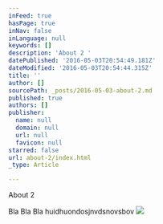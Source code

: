 ```yaml
---
inFeed: true
hasPage: true
inNav: false
inLanguage: null
keywords: []
description: 'About 2 '
datePublished: '2016-05-03T20:54:49.181Z'
dateModified: '2016-05-03T20:54:44.315Z'
title: ''
author: []
sourcePath: _posts/2016-05-03-about-2.md
published: true
authors: []
publisher:
  name: null
  domain: null
  url: null
  favicon: null
starred: false
url: about-2/index.html
_type: Article

---
```

About 2 

Bla Bla Bla huidhuondosjnvdsnovsbov
![](https://the-grid-user-content.s3-us-west-2.amazonaws.com/99ee87f7-28d9-489d-a518-87d5aa6523b0.png)